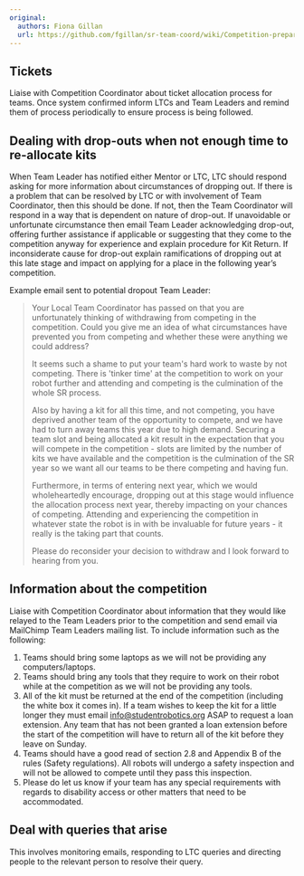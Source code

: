 ```yaml
---
original:
  authors: Fiona Gillan
  url: https://github.com/fgillan/sr-team-coord/wiki/Competition-preparation
---
```

## Tickets

Liaise with Competition Coordinator about ticket allocation process for teams.  Once system confirmed inform LTCs and Team Leaders and remind them of process periodically to ensure process is being followed.

## Dealing with drop-outs when not enough time to re-allocate kits

When Team Leader has notified either Mentor or LTC, LTC should respond asking for more information about circumstances of dropping out.  If there is a problem that can be resolved by LTC or with involvement of Team Coordinator, then this should be done.  If not, then the Team Coordinator will respond in a way that is dependent on nature of drop-out.  If unavoidable or  unfortunate circumstance then email Team Leader acknowledging drop-out, offering further assistance if applicable or suggesting that they come to the competition anyway for experience and explain procedure for Kit Return.  If inconsiderate cause for drop-out explain ramifications of dropping out at this late stage and impact on applying for a place in the following year’s competition.

Example email sent to potential dropout Team Leader:

> Your Local Team Coordinator has passed on that you are unfortunately thinking of withdrawing from competing in the competition.  Could you give me an idea of what circumstances have prevented you from competing and whether these were anything we could address?
>
> It seems such a shame to put your team's hard work to waste by not competing.  There is 'tinker time' at the competition to work on your robot further and attending and competing is the culmination of the whole SR process.
>
> Also by having a kit for all this time, and not competing, you have deprived another team of the opportunity to compete, and we have had to turn away teams this year due to high demand.  Securing a team slot and being allocated a kit result in the expectation that you will compete in the competition - slots are limited by the number of kits we have available and the competition is the culmination of the SR year so we want all our teams to be there competing and having fun.
>
> Furthermore, in terms of entering next year, which we would wholeheartedly encourage, dropping out at this stage would influence the allocation process next year, thereby impacting on your chances of competing.  Attending and experiencing the competition in whatever state the robot is in with be invaluable for future years - it really is the taking part that counts.
>
> Please do reconsider your decision to withdraw and I look forward to hearing from you.

## Information about the competition

Liaise with Competition Coordinator about information that they would like relayed to the Team Leaders prior to the competition and send email via MailChimp Team Leaders mailing list. To include information such as the following:

1. Teams should bring some laptops as we will not be providing any computers/laptops.
2. Teams should bring any tools that they require to work on their robot while at the competition as we will not be providing any tools.
3. All of the kit must be returned at the end of the competition (including the white box it comes in). If a team wishes to keep the kit for a little longer they must email info@studentrobotics.org ASAP to request a loan extension. Any team that has not been granted a loan extension before the start of the competition will have to return all of the kit before they leave on Sunday.
4. Teams should have a good read of section 2.8 and Appendix B of the rules (Safety regulations). All robots will undergo a safety inspection and will not be allowed to compete until they pass this inspection.
5. Please do let us know if your team has any special requirements with regards to disability access or other matters that need to be accommodated.

## Deal with queries that arise

This involves monitoring emails, responding to LTC queries and directing people to the relevant person to resolve their query.
